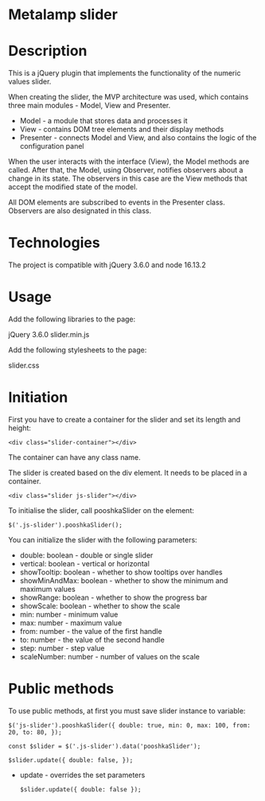 # Metalamp slider

# Description

This is a jQuery plugin that implements the functionality of the numeric values slider.

When creating the slider, the MVP architecture was used, which contains three main modules - Model, View and Presenter.

- Model - a module that stores data and processes it
- View - contains DOM tree elements and their display methods
- Presenter - connects Model and View, and also contains the logic of the configuration panel

When the user interacts with the interface (View), the Model methods are called. After that, the Model, using Observer, notifies observers about a change in its state. The observers in this case are the View methods that accept the modified state of the model.

All DOM elements are subscribed to events in the Presenter class. Observers are also designated in this class.

# Technologies

The project is compatible with jQuery 3.6.0 and node 16.13.2

# Usage

Add the following libraries to the page:

jQuery 3.6.0
slider.min.js

Add the following stylesheets to the page:

slider.css

# Initiation

First you have to create a container for the slider and set its length and height:

`<div class="slider-container"></div>`

The container can have any class name.

The slider is created based on the div element. It needs to be placed in a container.

`<div class="slider js-slider"></div>`

To initialise the slider, call pooshkaSlider on the element:

`$('.js-slider').pooshkaSlider();`

You can initialize the slider with the following parameters:

  - double: boolean - double or single slider
  - vertical: boolean - vertical or horizontal
  - showTooltip: boolean - whether to show tooltips over handles
  - showMinAndMax: boolean - whether to show the minimum and maximum values
  - showRange: boolean - whether to show the progress bar
  - showScale: boolean - whether to show the scale
  - min: number - minimum value
  - max: number - maximum value
  - from: number - the value of the first handle
  - to: number - the value of the second handle
  - step: number - step value
  - scaleNumber: number - number of values on the scale

# Public methods

To use public methods, at first you must save slider instance to variable:

`$('js-slider').pooshkaSlider({
   double: true,
   min: 0,
   max: 100,
   from: 20,
   to: 80,
 });`

 `const $slider = $('.js-slider').data('pooshkaSlider');`

 `$slider.update({
   double: false,
 });`

 - update - overrides the set parameters

    `$slider.update({
      double: false
    });`




